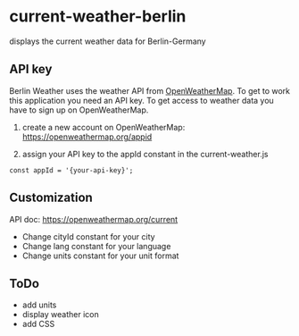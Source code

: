 # current-weather-berlin
displays the current weather data for Berlin-Germany

## API key
Berlin Weather uses the weather API from [OpenWeatherMap](https://openweathermap.org/).
To get to work this application you need an API key. To get access to weather data you have to sign up on OpenWeatherMap.

1. create a new account on OpenWeatherMap: <https://openweathermap.org/appid>


2. assign your API key to the appId constant in the current-weather.js
```
const appId = '{your-api-key}';
```

## Customization

API doc: <https://openweathermap.org/current>

- Change cityId constant for your city
- Change lang constant for your language
- Change units constant for your unit format

## ToDo
- add units
- display weather icon
- add CSS


